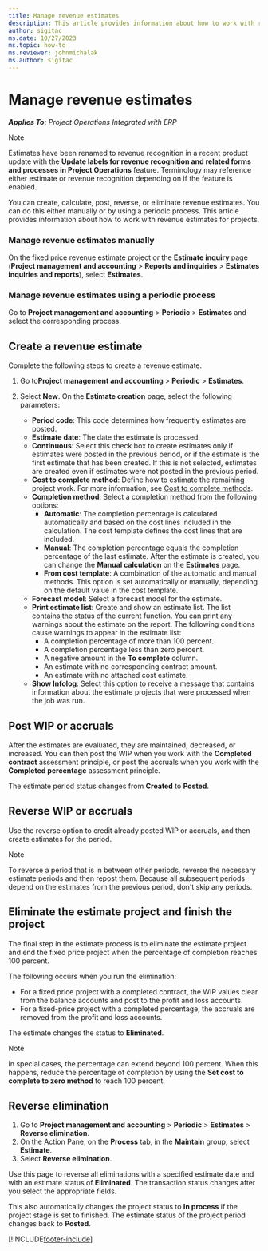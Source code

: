 ```yaml
---
title: Manage revenue estimates
description: This article provides information about how to work with revenue estimates for projects.
author: sigitac
ms.date: 10/27/2023
ms.topic: how-to
ms.reviewer: johnmichalak
ms.author: sigitac
---
```


# Manage revenue estimates

_**Applies To:** Project Operations Integrated with ERP_

 > [!NOTE]
   > Estimates have been renamed to revenue recognition in a recent product update with the **Update labels for revenue recognition and related forms and processes in Project Operations** feature. Terminology may reference either estimate or revenue recognition depending on if the feature is enabled.

You can create, calculate, post, reverse, or eliminate revenue estimates. You can do this either manually or by using a periodic process. This article provides information about how to work with revenue estimates for projects.

### Manage revenue estimates manually

On the fixed price revenue estimate project or the **Estimate inquiry** page (**Project management and accounting** > **Reports and inquiries** > **Estimates inquiries and reports**), select **Estimates**.

### Manage revenue estimates using a periodic process

Go to **Project management and accounting** > **Periodic** > **Estimates** and select the corresponding process.

## Create a revenue estimate

Complete the following steps to create a revenue estimate. 

1. Go to**Project management and accounting** > **Periodic** > **Estimates**.
2. Select **New**. On the **Estimate creation** page, select the following parameters:

   - **Period code**: This code determines how frequently estimates are posted.
   - **Estimate date**: The date the estimate is processed.
   - **Continuous**: Select this check box to create estimates only if estimates were posted in the previous period, or if the estimate is the first estimate that has been created. If this is not selected, estimates are created even if estimates were not posted in the previous period.
   - **Cost to complete method**: Define how to estimate the remaining project work. For more information, see [Cost to complete methods](cost-complete-methods.md).
   - **Completion method**: Select a completion method from the following options:
     - **Automatic**: The completion percentage is calculated automatically and based on the cost lines included in the calculation. The cost template defines the cost lines that are included.
     - **Manual**: The completion percentage equals the completion percentage of the last estimate. After the estimate is created, you can change the **Manual calculation** on the **Estimates** page.
     - **From cost template**: A combination of the automatic and manual methods. This option is set automatically or manually, depending on the default value in the cost template.
   - **Forecast model**: Select a forecast model for the estimate.
   - **Print estimate list**: Create and show an estimate list. The list contains the status of the current function. You can print any warnings about the estimate on the report. The following conditions cause warnings to appear in the estimate list:
     - A completion percentage of more than 100 percent.
     - A completion percentage less than zero percent.
     - A negative amount in the **To complete** column.
     - An estimate with no corresponding contract amount.
     - An estimate with no attached cost estimate.
   - **Show Infolog**: Select this option to receive a message that contains information about the estimate projects that were processed when the job was run.


## Post WIP or accruals

After the estimates are evaluated, they are maintained, decreased, or increased. You can then post the WIP when you work with the **Completed contract** assessment principle, or post the accruals when you work with the **Completed percentage** assessment principle.
  
The estimate period status changes from **Created** to **Posted**.

## Reverse WIP or accruals

Use the reverse option to credit already posted WIP or accruals, and then create estimates for the period.

> [!NOTE]
> To reverse a period that is in between other periods, reverse the necessary estimate periods and then repost them. Because all subsequent periods depend on the estimates from the previous period, don't skip any periods.

## Eliminate the estimate project and finish the project

The final step in the estimate process is to eliminate the estimate project and end the fixed price project when the percentage of completion reaches 100 percent.

The following occurs when you run the elimination:

- For a fixed price project with a completed contract, the WIP values clear from the balance accounts and post to the profit and loss accounts.
- For a fixed-price project with a completed percentage, the accruals are removed from the profit and loss accounts.

The estimate changes the status to **Eliminated**.

> [!NOTE]
> In special cases, the percentage can extend beyond 100 percent. When this happens, reduce the percentage of completion by using the **Set cost to complete to zero method** to reach 100 percent.

## Reverse elimination

1. Go to **Project management and accounting** > **Periodic** > **Estimates** > **Reverse elimination**. 
2. On the Action Pane, on the **Process** tab, in the **Maintain** group, select **Estimate**. 
3. Select **Reverse elimination**.

Use this page to reverse all eliminations with a specified estimate date and with an estimate status of **Eliminated**. The transaction status changes after you select the appropriate fields.

This also automatically changes the project status to **In process** if the project stage is set to finished. The estimate status of the project period changes back to **Posted**.


[!INCLUDE[footer-include](../includes/footer-banner.md)]
